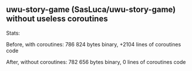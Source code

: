 ## uwu-story-game (SasLuca/uwu-story-game) without useless coroutines

Stats:

Before, with coroutines: 786 824 bytes binary, +2104 lines of coroutines code

After, without coroutines: 782 656 bytes binary, 0 lines of coroutines code
